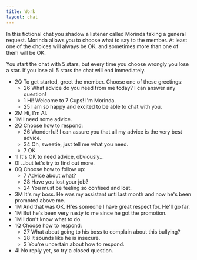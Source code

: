 ```yaml
---
title: Work
layout: chat
---
```

In this fictional chat you shadow a listener called Morinda taking a general request. Morinda allows you to choose what to say to the member. At least one of the choices will always be OK, and sometimes more than one of them will be OK.

You start the chat with 5 stars, but every time you choose wrongly you lose a star. If you lose all 5 stars the chat will end immediately.

- 2Q To get started, greet the member. Choose one of these greetings:
  - 26 What advice do you need from me today? I can answer any question!
  - 1 Hi! Welcome to 7 Cups! I'm Morinda.
  - 25 I am so happy and excited to be able to chat with you.
- 2M Hi, I'm Al.
- 1M I need some advice.
- 2Q Choose how to respond:
  - 26 Wonderful! I can assure you that all my advice is the very best advice.
  - 34 Oh, sweetie, just tell me what you need.
  - 7 OK
- 1I It's OK to need advice, obviously...
- 0I ...but let's try to find out more.
- 0Q Choose how to follow up:
  - 7 Advice about what?
  - 28 Have you lost your job?
  - 24 You must be feeling so confised and lost.
- 3M It's my boss. He was my assistant unti last month and now he's been promoted above me.
- 1M And that was OK. H'es someone I have great respect for. He'll go far.
- 1M But he's been very nasty to me since he got the promotion.
- 1M I don't know what to do.
- 1Q Choose how to respond:
  - 27 What about going to his boss to complain about this bullying?
  - 28 It sounds like he is insecure.
  - 3 You're uncertain about how to respond.
- 4I No reply yet, so try a closed question.
